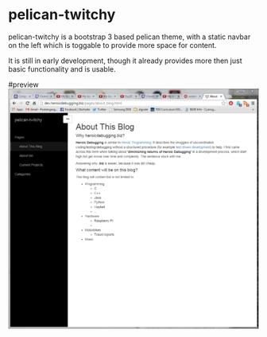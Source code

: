 pelican-twitchy
===================

pelican-twitchy is a bootstrap 3 based pelican theme, with a static navbar on the left which is toggable to provide more space for content.

It is still in early development, though it already provides more then just basic functionality and is usable.

#preview
![Preview](/preview.PNG)